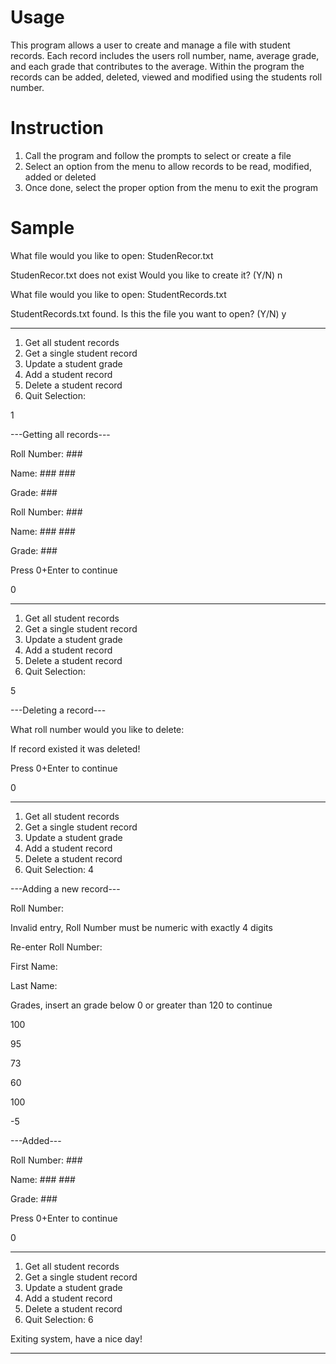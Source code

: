 # Usage

This program allows a user to create and manage a file with student records. Each record includes the users roll number, name, average grade, and each grade that contributes to the average. Within the program the records can be added, deleted, viewed and modified using the students roll number.

# Instruction

1. Call the program and follow the prompts to select or create a file
2. Select an option from the menu to allow records to be read, modified, added or deleted
3. Once done, select the proper option from the menu to exit the program

# Sample
What file would you like to open: 
StudenRecor.txt

StudenRecor.txt does not exist
Would you like to create it? (Y/N)
n

What file would you like to open: 
StudentRecords.txt

StudentRecords.txt found. 
Is this the file you want to open? (Y/N)
y

-------------------------------------
1. Get all student records
2. Get a single student record
3. Update a student grade
4. Add a student record
5. Delete a student record
6. Quit
Selection:

1

---Getting all records---

Roll Number: ###

Name: ### ###

Grade: ###

Roll Number: ###

Name: ### ###

Grade: ###

Press 0+Enter to continue

0

-------------------------------------
1. Get all student records
2. Get a single student record
3. Update a student grade
4. Add a student record
5. Delete a student record
6. Quit
Selection:

5

---Deleting a record---

What roll number would you like to delete:

If record existed it was deleted!

Press 0+Enter to continue

0

-------------------------------------
1. Get all student records
2. Get a single student record
3. Update a student grade
4. Add a student record
5. Delete a student record
6. Quit
Selection:
4

---Adding a new record---

Roll Number: 

Invalid entry, Roll Number must be numeric with exactly 4 digits

Re-enter Roll Number: 


First Name: 


Last Name: 

Grades, insert an grade below 0 or greater than 120 to continue

100

95

73

60

100

-5

---Added---

Roll Number: ###

Name: ### ###

Grade: ###

Press 0+Enter to continue

0

-------------------------------------
1. Get all student records
2. Get a single student record
3. Update a student grade
4. Add a student record
5. Delete a student record
6. Quit
Selection:
6

Exiting system, have a nice day!

-------------------------------------


